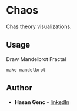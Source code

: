 # Chaos
Chas theory visualizations.

## Usage
Draw Mandelbrot Fractal
```
make mandelbrot
```
## Author

* **Hasan Genc** - [linkedIn](https://linkedin.com/in/hasangenc0)